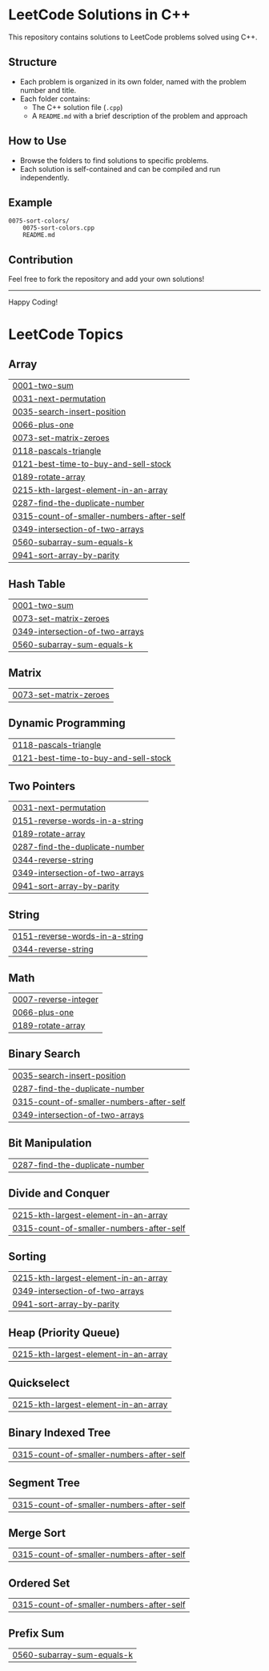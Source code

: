 # LeetCode Solutions in C++

This repository contains solutions to LeetCode problems solved using C++.

## Structure
- Each problem is organized in its own folder, named with the problem number and title.
- Each folder contains:
  - The C++ solution file (`.cpp`)
  - A `README.md` with a brief description of the problem and approach

## How to Use
- Browse the folders to find solutions to specific problems.
- Each solution is self-contained and can be compiled and run independently.

## Example
```
0075-sort-colors/
    0075-sort-colors.cpp
    README.md
```

## Contribution
Feel free to fork the repository and add your own solutions!

---

Happy Coding!

<!---LeetCode Topics Start-->
# LeetCode Topics
## Array
|  |
| ------- |
| [0001-two-sum](https://github.com/ayush01-dev/leetcode-solutions/tree/master/0001-two-sum) |
| [0031-next-permutation](https://github.com/ayush01-dev/leetcode-solutions/tree/master/0031-next-permutation) |
| [0035-search-insert-position](https://github.com/ayush01-dev/leetcode-solutions/tree/master/0035-search-insert-position) |
| [0066-plus-one](https://github.com/ayush01-dev/leetcode-solutions/tree/master/0066-plus-one) |
| [0073-set-matrix-zeroes](https://github.com/ayush01-dev/leetcode-solutions/tree/master/0073-set-matrix-zeroes) |
| [0118-pascals-triangle](https://github.com/ayush01-dev/leetcode-solutions/tree/master/0118-pascals-triangle) |
| [0121-best-time-to-buy-and-sell-stock](https://github.com/ayush01-dev/leetcode-solutions/tree/master/0121-best-time-to-buy-and-sell-stock) |
| [0189-rotate-array](https://github.com/ayush01-dev/leetcode-solutions/tree/master/0189-rotate-array) |
| [0215-kth-largest-element-in-an-array](https://github.com/ayush01-dev/leetcode-solutions/tree/master/0215-kth-largest-element-in-an-array) |
| [0287-find-the-duplicate-number](https://github.com/ayush01-dev/leetcode-solutions/tree/master/0287-find-the-duplicate-number) |
| [0315-count-of-smaller-numbers-after-self](https://github.com/ayush01-dev/leetcode-solutions/tree/master/0315-count-of-smaller-numbers-after-self) |
| [0349-intersection-of-two-arrays](https://github.com/ayush01-dev/leetcode-solutions/tree/master/0349-intersection-of-two-arrays) |
| [0560-subarray-sum-equals-k](https://github.com/ayush01-dev/leetcode-solutions/tree/master/0560-subarray-sum-equals-k) |
| [0941-sort-array-by-parity](https://github.com/ayush01-dev/leetcode-solutions/tree/master/0941-sort-array-by-parity) |
## Hash Table
|  |
| ------- |
| [0001-two-sum](https://github.com/ayush01-dev/leetcode-solutions/tree/master/0001-two-sum) |
| [0073-set-matrix-zeroes](https://github.com/ayush01-dev/leetcode-solutions/tree/master/0073-set-matrix-zeroes) |
| [0349-intersection-of-two-arrays](https://github.com/ayush01-dev/leetcode-solutions/tree/master/0349-intersection-of-two-arrays) |
| [0560-subarray-sum-equals-k](https://github.com/ayush01-dev/leetcode-solutions/tree/master/0560-subarray-sum-equals-k) |
## Matrix
|  |
| ------- |
| [0073-set-matrix-zeroes](https://github.com/ayush01-dev/leetcode-solutions/tree/master/0073-set-matrix-zeroes) |
## Dynamic Programming
|  |
| ------- |
| [0118-pascals-triangle](https://github.com/ayush01-dev/leetcode-solutions/tree/master/0118-pascals-triangle) |
| [0121-best-time-to-buy-and-sell-stock](https://github.com/ayush01-dev/leetcode-solutions/tree/master/0121-best-time-to-buy-and-sell-stock) |
## Two Pointers
|  |
| ------- |
| [0031-next-permutation](https://github.com/ayush01-dev/leetcode-solutions/tree/master/0031-next-permutation) |
| [0151-reverse-words-in-a-string](https://github.com/ayush01-dev/leetcode-solutions/tree/master/0151-reverse-words-in-a-string) |
| [0189-rotate-array](https://github.com/ayush01-dev/leetcode-solutions/tree/master/0189-rotate-array) |
| [0287-find-the-duplicate-number](https://github.com/ayush01-dev/leetcode-solutions/tree/master/0287-find-the-duplicate-number) |
| [0344-reverse-string](https://github.com/ayush01-dev/leetcode-solutions/tree/master/0344-reverse-string) |
| [0349-intersection-of-two-arrays](https://github.com/ayush01-dev/leetcode-solutions/tree/master/0349-intersection-of-two-arrays) |
| [0941-sort-array-by-parity](https://github.com/ayush01-dev/leetcode-solutions/tree/master/0941-sort-array-by-parity) |
## String
|  |
| ------- |
| [0151-reverse-words-in-a-string](https://github.com/ayush01-dev/leetcode-solutions/tree/master/0151-reverse-words-in-a-string) |
| [0344-reverse-string](https://github.com/ayush01-dev/leetcode-solutions/tree/master/0344-reverse-string) |
## Math
|  |
| ------- |
| [0007-reverse-integer](https://github.com/ayush01-dev/leetcode-solutions/tree/master/0007-reverse-integer) |
| [0066-plus-one](https://github.com/ayush01-dev/leetcode-solutions/tree/master/0066-plus-one) |
| [0189-rotate-array](https://github.com/ayush01-dev/leetcode-solutions/tree/master/0189-rotate-array) |
## Binary Search
|  |
| ------- |
| [0035-search-insert-position](https://github.com/ayush01-dev/leetcode-solutions/tree/master/0035-search-insert-position) |
| [0287-find-the-duplicate-number](https://github.com/ayush01-dev/leetcode-solutions/tree/master/0287-find-the-duplicate-number) |
| [0315-count-of-smaller-numbers-after-self](https://github.com/ayush01-dev/leetcode-solutions/tree/master/0315-count-of-smaller-numbers-after-self) |
| [0349-intersection-of-two-arrays](https://github.com/ayush01-dev/leetcode-solutions/tree/master/0349-intersection-of-two-arrays) |
## Bit Manipulation
|  |
| ------- |
| [0287-find-the-duplicate-number](https://github.com/ayush01-dev/leetcode-solutions/tree/master/0287-find-the-duplicate-number) |
## Divide and Conquer
|  |
| ------- |
| [0215-kth-largest-element-in-an-array](https://github.com/ayush01-dev/leetcode-solutions/tree/master/0215-kth-largest-element-in-an-array) |
| [0315-count-of-smaller-numbers-after-self](https://github.com/ayush01-dev/leetcode-solutions/tree/master/0315-count-of-smaller-numbers-after-self) |
## Sorting
|  |
| ------- |
| [0215-kth-largest-element-in-an-array](https://github.com/ayush01-dev/leetcode-solutions/tree/master/0215-kth-largest-element-in-an-array) |
| [0349-intersection-of-two-arrays](https://github.com/ayush01-dev/leetcode-solutions/tree/master/0349-intersection-of-two-arrays) |
| [0941-sort-array-by-parity](https://github.com/ayush01-dev/leetcode-solutions/tree/master/0941-sort-array-by-parity) |
## Heap (Priority Queue)
|  |
| ------- |
| [0215-kth-largest-element-in-an-array](https://github.com/ayush01-dev/leetcode-solutions/tree/master/0215-kth-largest-element-in-an-array) |
## Quickselect
|  |
| ------- |
| [0215-kth-largest-element-in-an-array](https://github.com/ayush01-dev/leetcode-solutions/tree/master/0215-kth-largest-element-in-an-array) |
## Binary Indexed Tree
|  |
| ------- |
| [0315-count-of-smaller-numbers-after-self](https://github.com/ayush01-dev/leetcode-solutions/tree/master/0315-count-of-smaller-numbers-after-self) |
## Segment Tree
|  |
| ------- |
| [0315-count-of-smaller-numbers-after-self](https://github.com/ayush01-dev/leetcode-solutions/tree/master/0315-count-of-smaller-numbers-after-self) |
## Merge Sort
|  |
| ------- |
| [0315-count-of-smaller-numbers-after-self](https://github.com/ayush01-dev/leetcode-solutions/tree/master/0315-count-of-smaller-numbers-after-self) |
## Ordered Set
|  |
| ------- |
| [0315-count-of-smaller-numbers-after-self](https://github.com/ayush01-dev/leetcode-solutions/tree/master/0315-count-of-smaller-numbers-after-self) |
## Prefix Sum
|  |
| ------- |
| [0560-subarray-sum-equals-k](https://github.com/ayush01-dev/leetcode-solutions/tree/master/0560-subarray-sum-equals-k) |
<!---LeetCode Topics End-->